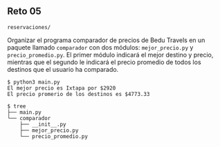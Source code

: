## Reto 05

`reservaciones/`

Organizar el programa comparador de precios de Bedu Travels en un paquete llamado `comparador` con dos módulos: `mejor_precio.py` y `precio_promedio.py`. El primer módulo indicará el mejor destino y precio, mientras que el segundo le indicará el precio promedio de todos los destinos que el usuario ha comparado.

```
$ python3 main.py 
El mejor precio es Ixtapa por $2920
El precio promerio de los destinos es $4773.33

$ tree
├── main.py
└── comparador
    ├── __init__.py
    ├── mejor_precio.py
    └── precio_promedio.py
```
